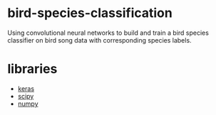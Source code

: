 # bird-species-classification
Using convolutional neural networks to build and train a bird species classifier on bird song data with corresponding species labels.

# libraries
- [keras](http://keras.io/)
- [scipy](https://www.scipy.org/)
- [numpy](http://www.numpy.org/)
